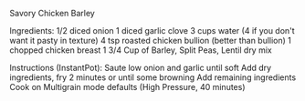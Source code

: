 Savory Chicken Barley

Ingredients:
  1/2 diced onion
  1 diced garlic clove
  3 cups water (4 if you don't want it pasty in texture)
  4 tsp roasted chicken bullion (better than bullion)
  1 chopped chicken breast
  1 3/4 Cup of Barley, Split Peas, Lentil dry mix

Instructions (InstantPot):
  Saute low onion and garlic until soft
  Add dry ingredients, fry 2 minutes or until some browning
  Add remaining ingredients
  Cook on Multigrain mode defaults (High Pressure, 40 minutes)
